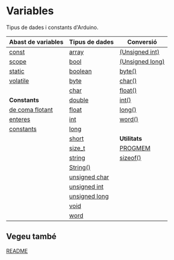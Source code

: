 # Variables

Tipus de dades i constants d'Arduino.

| **Abast de variables**                         | **Tipus de dades**                              | **Conversió**                                    |
|------------------------------------------------|-------------------------------------------------|--------------------------------------------------|
| [const](./Abast-variable/const.md)             | [array](./Tipus-dades/array.md)                 | [(Unsigned int)](./Conversio/unsigned-int-c.md)   |
| [scope](./Abast-variable/scope.md)             | [bool](./Tipus-dades/bool.md)                   | [(Unsigned long)](./Conversio/unsigned-long-c.md) |
| [static](./Abast-variable/static.md)           | [boolean](./Tipus-dades/boolean.md)             | [byte()](./Conversio/byte.md)                   |
| [volatile](./Abast-variable/volatile.md)       | [byte](./Tipus-dades/byte.md)                   | [char()](./Conversio/char.md)                   |
|                                                | [char](./Tipus-dades/char.md)                   | [float()](./Conversio/float.md)                 |
| **Constants**                                  | [double](./Tipus-dades/double.md)               | [int()](./Conversio/int.md)                     |
| [de coma flotant](./Constants/coma-flotant.md) | [float](./Tipus-dades/float.md)                 | [long()](./Conversio/long.md)                   |
| [enteres](./Constants/constants-enteres.md)    | [int](./Tipus-dades/int.md)                     | [word()](./Conversio/word.md)                   |
| [constants](./Constants/constants.md)          | [long](./Tipus-dades/long.md)                   |                                                  |
|                                                | [short](./Tipus-dades/short.md)                 | **Utilitats**                                    |
|                                                | [size_t](./Tipus-dades/size_t.md)               | [PROGMEM](./Utilitats/PROGMEM.md)                |
|                                                | [string](./Tipus-dades/string.md)               | [sizeof()](./Utilitats/PROGMEM.md)               |
|                                                | [String()](./Tipus-dades/String().md)           |                                                  |
|                                                | [unsigned char](./Tipus-dades/unsigned-char.md) |                                                  |
|                                                | [unsigned int](./Tipus-dades/unsigned-int.md)   |                                                  |
|                                                | [unsigned long](./Tipus-dades/unsigned-long.md) |                                                  |
|                                                | [void](./Tipus-dades/void.md)                   |                                                  |
|                                                | [word](./Tipus-dades/word.md)                   |                                                  |



## Vegeu també

[README](../../README.md)
